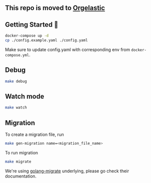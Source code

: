 ## This repo is moved to [Orgelastic](https://github.com/orgelastic/elastic-pm-api)

## Getting Started 🎃

```sh
docker-compose up -d
cp ./config.example.yaml ./config.yaml
```

Make sure to update config.yaml with corresponding env from `docker-compose.yml`.

## Debug

```sh
make debug
```

## Watch mode

```sh
make watch
```

## Migration

To create a migration file, run
```sh
make gen-migration name=<migration_file_name>
```

To run migration
```sh
make migrate
```

We're using [golang-migrate](github.com/golang-migrate/migrate) underlying, please go check their documentation.
